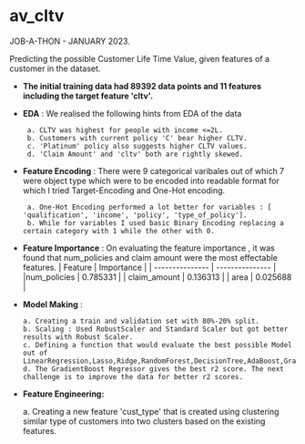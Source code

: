 # av_cltv

JOB-A-THON - JANUARY 2023.

Predicting the possible Customer Life Time Value, given features of a customer in the dataset.

* **The initial training data had 89392 data points and 11 features including the target feature 'cltv'.**
* **EDA** : We realised the following hints from EDA of the data
 
       a. CLTV was highest for people with income <=2L.
       b. Customers with current policy 'C' bear higher CLTV.
       c. 'Platinum' policy also suggests higher CLTV values.
       d. 'Claim Amount' and 'cltv' both are rightly skewed.
       
* **Feature Encoding** : There were 9 categorical varibales out of which 7 were object type which were to be encoded into readable format for which I tried Target-Encoding and One-Hot encoding.

       a. One-Hot Encoding performed a lot better for variables : [ 'qualification', 'income', 'policy', 'type_of_policy']. 
       b. While for variables I used basic Binary Encoding replacing a certain category with 1 while the other with 0.

* **Feature Importance** : On evaluating the feature importance , it was found that num_policies and claim amount were the most effectable features.
| Feature | Importance |
| --------------- | --------------- |
|num_policies  | 0.785331 | 
| claim_amount | 0.136313 |
| area  | 0.025688 |
             
* **Model Making** : 

      a. Creating a train and validation set with 80%-20% split.
      b. Scaling : Used RobustScaler and Standard Scaler but got better results with Robust Scaler.
      c. Defining a function that would evaluate the best possible Model out of LinearRegression,Lasso,Ridge,RandomForest,DecisionTree,AdaBoost,GradientBoost,CatBoost.
      d. The GradientBoost Regressor gives the best r2 score. The next challenge is to improve the data for better r2 scores.
 
 * **Feature Engineering:**
 
    a. Creating a new feature 'cust_type' that is created using clustering similar type of customers into two clusters based on the existing features.

